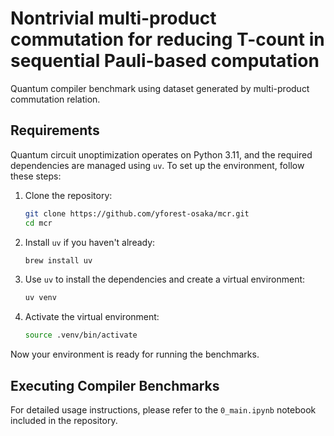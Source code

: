# Nontrivial multi-product commutation for reducing T-count in sequential Pauli-based computation

Quantum compiler benchmark using dataset generated by multi-product commutation relation.

## Requirements

Quantum circuit unoptimization operates on Python 3.11, and the required dependencies are managed using `uv`. To set up the environment, follow these steps:

1. Clone the repository:

    ```bash
    git clone https://github.com/yforest-osaka/mcr.git
    cd mcr
    ```

2. Install `uv` if you haven't already:

    ```bash
    brew install uv
    ```

3. Use `uv` to install the dependencies and create a virtual environment:

    ```bash
    uv venv
    ```

4. Activate the virtual environment:

    ```bash
    source .venv/bin/activate
    ```

Now your environment is ready for running the benchmarks.

## Executing Compiler Benchmarks

For detailed usage instructions, please refer to the `0_main.ipynb` notebook included in the repository.